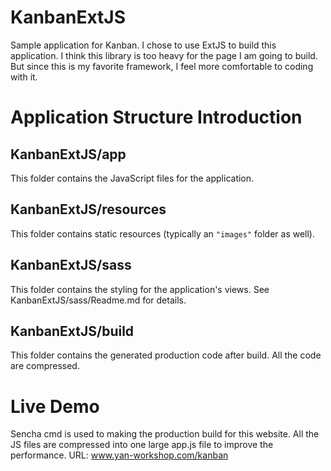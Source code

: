 # KanbanExtJS

Sample application for Kanban. I chose to use ExtJS to build this application.
I think this library is too heavy for the page I am going to build. But since this is my favorite framework,
I feel more comfortable to coding with it.

# Application Structure Introduction

## KanbanExtJS/app

This folder contains the JavaScript files for the application.

## KanbanExtJS/resources

This folder contains static resources (typically an `"images"` folder as well).

## KanbanExtJS/sass

This folder contains the styling for the application's views. See KanbanExtJS/sass/Readme.md
for details.

## KanbanExtJS/build

This folder contains the generated production code after build. All the code are compressed.

# Live Demo
Sencha cmd is used to making the production build for this website. All the JS files are compressed into one large app.js file
to improve the performance.
URL: www.yan-workshop.com/kanban